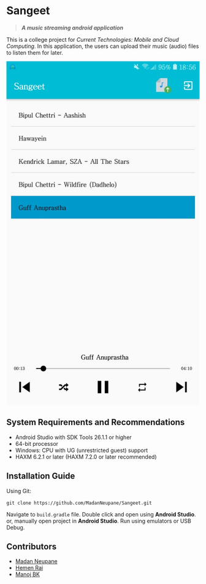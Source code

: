 # Sangeet
> ***A music streaming android application***


This is a college project for *Current Technologies: Mobile and Cloud Computing*. In this application, the users can upload their music (audio) files to listen them for later.

![](screenshot.jpg)

## System Requirements and Recommendations
- Android Studio with SDK Tools 26.1.1 or higher
- 64-bit processor
- Windows: CPU with UG (unrestricted guest) support
- HAXM 6.2.1 or later (HAXM 7.2.0 or later recommended)


## Installation Guide

Using Git:

```
git clone https://github.com/MadanNeupane/Sangeet.git
```
Navigate to `build.gradle` file. Double click and open using **Android Studio**.
or, manually open project in **Android Studio**.
Run using emulators or USB Debug.


## Contributors

* [Madan Neupane](https://github.com/MadanNeupane)
* [Hemen Rai](https://github.com/HemenRai)
* [Manoj BK](https://github.com/Manoj882)
